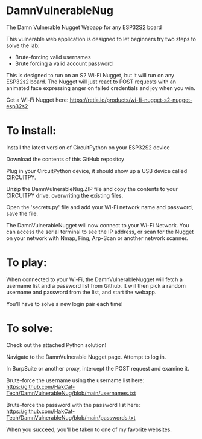# DamnVulnerableNug
The Damn Vulnerable Nugget Webapp for any ESP32S2 board

This vulnerable web application is designed to let beginners try two steps to solve the lab: 
* Brute-forcing valid usernames 
* Brute forcing a valid account password

This is designed to run on an S2 Wi-Fi Nugget, but it will run on any ESP32s2 board. The Nugget will just
react to POST requests with an animated face expressing anger on failed credentials and joy when you win.

Get a Wi-Fi Nugget here: https://retia.io/products/wi-fi-nugget-s2-nugget-esp32s2

<h1>To install:</h1>

Install the latest version of CircuitPython on your ESP32S2 device

Download the contents of this GitHub repositoy

Plug in your CircuitPython device, it should show up a USB device called CIRCUITPY.

Unzip the DamnVulnerableNug.ZIP file and copy the contents to your CIRCUITPY drive, overwriting the existing files.

Open the 'secrets.py' file and add your Wi-Fi network name and password, save the file.

The DamnVulnerableNugget will now connect to your Wi-Fi Network. You can access the serial terminal to see the IP address,
or scan for the Nugget on your network with Nmap, Fing, Arp-Scan or another network scanner.

<h1>To play:</h1>

When connected to your Wi-Fi, the DamnVulnerableNugget will fetch a username list and a password list from Github.
It will then pick a random username and password from the list, and start the webapp. 

You'll have to solve a new login pair each time!

<h1>To solve:</h1>

Check out the attached Python solution!

Navigate to the DamnVulnerable Nugget page. Attempt to log in.

In BurpSuite or another proxy, intercept the POST request and examine it.

Brute-force the username using the username list here: https://github.com/HakCat-Tech/DamnVulnerableNug/blob/main/usernames.txt

Brute-force the password with the password list here: https://github.com/HakCat-Tech/DamnVulnerableNug/blob/main/passwords.txt

When you succeed, you'll be taken to one of my favorite websites.
